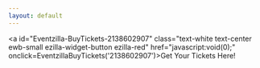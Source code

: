 ```yaml
---
layout: default
---
```


<a id="Eventzilla-BuyTickets-2138602907" class="text-white text-center ewb-small ezilla-widget-button ezilla-red" href="javascript:void(0);" onclick=EventzillaBuyTickets('2138602907')>Get Your Tickets Here!</a>

